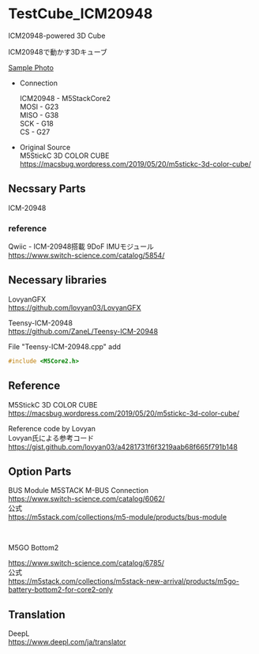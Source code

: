 # TestCube_ICM20948
ICM20948-powered 3D Cube

ICM20948で動かす3Dキューブ

<!--[Sample](Sample.jpg)-->
[Sample Photo](https://pbs.twimg.com/media/Etm-jJUVcAAvrxh?format=jpg&name=large)

* Connection

    ICM20948 - M5StackCore2</br>
    MOSI - G23</br>
    MISO - G38</br>
    SCK  - G18</br>
    CS   - G27</br>

* Original Source</br>
M5StickC 3D COLOR CUBE</br>
https://macsbug.wordpress.com/2019/05/20/m5stickc-3d-color-cube/

##  Necssary Parts

ICM-20948

### reference
Qwiic - ICM-20948搭載 9DoF IMUモジュール</br>
https://www.switch-science.com/catalog/5854/

##  Necessary libraries

LovyanGFX</br>
https://github.com/lovyan03/LovyanGFX

Teensy-ICM-20948</br> 
https://github.com/ZaneL/Teensy-ICM-20948

File "Teensy-ICM-20948.cpp"
add 
~~~c
#include <M5Core2.h>
~~~

## Reference

M5StickC 3D COLOR CUBE</br>
https://macsbug.wordpress.com/2019/05/20/m5stickc-3d-color-cube/

Reference code by Lovyan<br/>
Lovyan氏による参考コード<br/>
https://gist.github.com/lovyan03/a4281731f6f3219aab68f665f791b148

## Option Parts

BUS Module M5STACK M-BUS Connection</br>
https://www.switch-science.com/catalog/6062/</br>
公式</br>
https://m5stack.com/collections/m5-module/products/bus-module

</br>

M5GO Bottom2</br>

https://www.switch-science.com/catalog/6785/</br>
公式</br>
https://m5stack.com/collections/m5stack-new-arrival/products/m5go-battery-bottom2-for-core2-only



## Translation 

DeepL</br>
https://www.deepl.com/ja/translator
